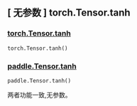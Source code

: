 ## [ 无参数 ] torch.Tensor.tanh

### [torch.Tensor.tanh](https://pytorch.org/docs/stable/generated/torch.Tensor.tanh.html#torch.Tensor.tanh)

```
torch.Tensor.tanh()
```

### [paddle.Tensor.tanh](https://www.paddlepaddle.org.cn/documentation/docs/zh/develop/api/paddle/Tensor_cn.html#tanh-name-none)

```
paddle.Tensor.tanh()
```

两者功能一致,无参数。
